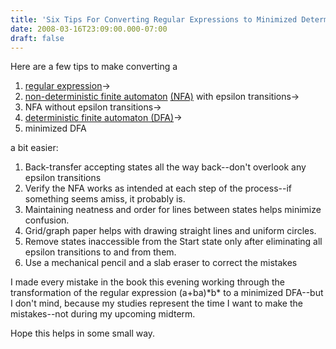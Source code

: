 ```yaml
---
title: 'Six Tips For Converting Regular Expressions to Minimized Deterministic Finite Automatons'
date: 2008-03-16T23:09:00.000-07:00
draft: false
---
```


Here are a few tips to make converting a  

1.  [regular expression](http://en.wikipedia.org/wiki/Regular_expression)\->
2.  [non-deterministic finite automaton](http://en.wikipedia.org/wiki/Nondeterministic_finite_state_machine) [(NFA)](http://en.wikipedia.org/wiki/Nondeterministic_finite_state_machine) with epsilon transitions->
3.  NFA without epsilon transitions->
4.  [deterministic finite automaton (DFA)](http://en.wikipedia.org/wiki/Deterministic_finite_automaton)\->
5.  minimized DFA

a bit easier:  

1.  Back-transfer accepting states all the way back--don't overlook any epsilon transitions
2.  Verify the NFA works as intended at each step of the process--if something seems amiss, it probably is.
3.  Maintaining neatness and order for lines between states helps minimize confusion.
4.  Grid/graph paper helps with drawing straight lines and uniform circles.
5.  Remove states inaccessible from the Start state only after eliminating all epsilon transitions to and from them.
6.  Use a mechanical pencil and a slab eraser to correct the mistakes  
    

I made every mistake in the book this evening working through the transformation of the regular expression (a+ba)\*b\* to a minimized DFA--but I don't mind, because my studies represent the time I want to make the mistakes--not during my upcoming midterm.  
  
Hope this helps in some small way.